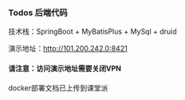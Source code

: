 ### Todos 后端代码

技术栈：SpringBoot + MyBatisPlus + MySql + druid

演示地址：http://101.200.242.0:8421

#### 请注意：访问演示地址需要关闭VPN

docker部署文档已上传到课堂派
